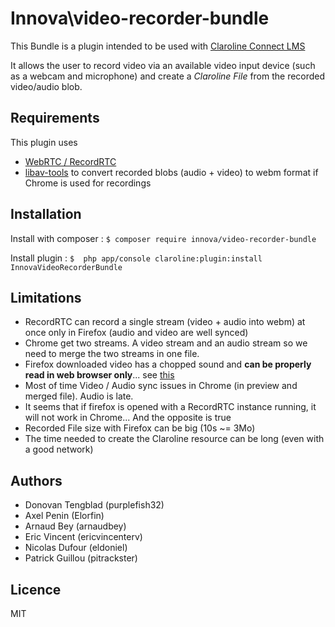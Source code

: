 # Innova\video-recorder-bundle

This Bundle is a plugin intended to be used with [Claroline Connect LMS](https://github.com/claroline/Claroline)

It allows the user to record video via an available video input device (such as a webcam and microphone) and create a *Claroline File* from the recorded video/audio blob.

## Requirements
This plugin uses
- [WebRTC / RecordRTC](https://www.webrtc-experiment.com/RecordRTC/)
- [libav-tools](https://libav.org/) to convert recorded blobs (audio + video) to webm format if Chrome is used for recordings

## Installation

Install with composer : ```$ composer require innova/video-recorder-bundle```

Install plugin : ```$  php app/console claroline:plugin:install InnovaVideoRecorderBundle```

## Limitations

- RecordRTC can record a single stream (video + audio into webm) at once only in Firefox (audio and video are well synced)
- Chrome get two streams. A video stream and an audio stream so we need to merge the two streams in one file.
- Firefox downloaded video has a chopped sound and **can be properly read in web browser only**... see [this](https://github.com/muaz-khan/RecordRTC/issues/62)
- Most of time Video / Audio sync issues in Chrome (in preview and merged file). Audio is late.
- It seems that if firefox is opened with a RecordRTC instance running, it will not work in Chrome... And the opposite is true
- Recorded File size with Firefox can be big (10s ~= 3Mo)
- The time needed to create the Claroline resource can be long (even with a good network)

## Authors

* Donovan Tengblad (purplefish32)
* Axel Penin (Elorfin)
* Arnaud Bey (arnaudbey)
* Eric Vincent (ericvincenterv)
* Nicolas Dufour (eldoniel)
* Patrick Guillou (pitrackster)

## Licence

MIT
